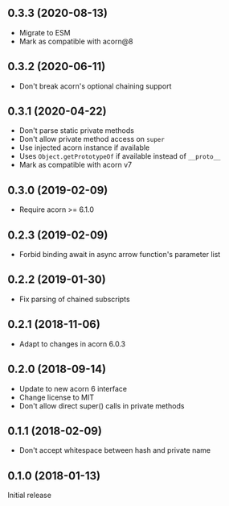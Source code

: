 ## 0.3.3 (2020-08-13)

* Migrate to ESM
* Mark as compatible with acorn@8

## 0.3.2 (2020-06-11)

* Don't break acorn's optional chaining support

## 0.3.1 (2020-04-22)

* Don't parse static private methods
* Don't allow private method access on `super`
* Use injected acorn instance if available
* Uses `Object.getPrototypeOf` if available instead of `__proto__`
* Mark as compatible with acorn v7

## 0.3.0 (2019-02-09)

* Require acorn >= 6.1.0

## 0.2.3 (2019-02-09)

* Forbid binding await in async arrow function's parameter list

## 0.2.2 (2019-01-30)

* Fix parsing of chained subscripts

## 0.2.1 (2018-11-06)

* Adapt to changes in acorn 6.0.3

## 0.2.0 (2018-09-14)

* Update to new acorn 6 interface
* Change license to MIT
* Don't allow direct super() calls in private methods

## 0.1.1 (2018-02-09)

* Don't accept whitespace between hash and private name

## 0.1.0 (2018-01-13)

Initial release
